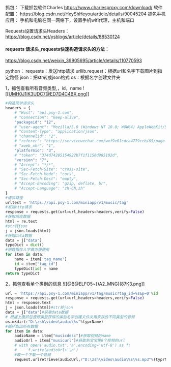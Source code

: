 抓包：
下载抓包软件Charles
https://www.charlesproxy.com/download/
软件配置：
https://blog.csdn.net/HeyShHeyou/article/details/90045204
抓包手机应用：
手机和电脑在同一网络下，设置手机wifi代理，主机和端口

Requests设置请求头Headers：
https://blog.csdn.net/ysblogs/article/details/88530124
#### requests 请求头_requests快速构造请求头的方法：
https://blog.csdn.net/weixin_39905695/article/details/110770593

python：
requests：发送http请求
urllib.request：根据url和名字下载图片到指定路径
json：把str转成json格式
os：根据名字创建文件夹

1，抓包查看所有音频类型,，id，name
![[UMH0J1IK3UDC7@ED7D4C4BX.png]]
```python
#构造简单请求头
headers = {
    # "Host": "api.psy-1.com",
    # "Connection": "keep-alive",
    "packageid": "12",
    # "user-agent": "Mozilla/5.0 (Windows NT 10.0; WOW64) AppleWebKit/537.36 (KHTML, like Gecko) Chrome/98.0.4758.102 Safari/537.36 MicroMessenger/7.0.20.1781(0x6700143B) NetType/WIFI MiniProgramEnv/Windows WindowsWechat/WMPF XWEB/6500",
    # "Content-Type": "application/json",
    # "channelid": "2",
    # "referer": "https://servicewechat.com/wxf9e01cdca4779ccb/85/page-frame.html",
    # "xweb_xhr": "1",
    "platformid": "3",
    # "token": "374d74285154922b7f1f1150d985102d",
    "version": "7",
    # "Accept": "*/*",
    # "Sec-Fetch-Site": "cross-site",
    # "Sec-Fetch-Mode": "cors",
    # "Sec-Fetch-Dest": "empty",
    # "Accept-Encoding": "gzip, deflate, br",
    # "Accept-Language": "zh-CN,zh"
}
#请求路径
urltest = 'https://api.psy-1.com/miniapp/v1/music/tag'
#发送http请求
response = requests.get(url=url,headers=headers,verify=False)
#获取响应数据
html = re.text
#str转json
j = json.loads(html)
#获取data数据
data = j["data"]
typeDict = dict()
#把数据存入字典方便使用
for item in data:
    name = item['tag_name']
    id = item["tag_id"]
    typeDict[id] = name
return typeDict
```


2，抓包查看单个类别的信息
![[@B@ELFO5~})A2_MNG)(87K3.png]]
```python
url = 'https://api.psy-1.com/miniapp/v1/tag/music?tag_id=%s&p=0'%id
response = requests.get(url=url,headers=headers,verify=False)
html = response.text
j = json.loads(html)#str转json
data = j["data"]#获取data数据
# 根据上面抓包音频类型获得的类别名字创建文件夹用来存放不同类型的音频
os.mkdir(r"D:\zsh\video\audio\%s"%typrName)
#循环取出所有数据
for item in data:
	audioName = item["musicdesc"]#获取视频的name
    audioUrl = item["musicurl"]#获取到宝宝里6个视频的url
    # with open('audio.txt','a',encoding='utf-8') as f:
	#     f.write(audioUrl+'\n')
	#取一个下载一个音频
	request.urlretrieve(audioUrl,r"D:\zsh\video\audio\%s\%s.mp3"%(typrName,audioName))#下载音频
```